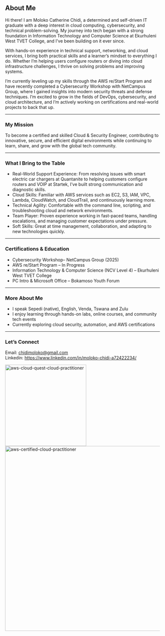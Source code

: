 ## About Me

Hi there! I am Moloko Catherine Chidi, a determined and self-driven IT graduate with a deep interest in cloud computing, cybersecurity, and technical problem-solving. My journey into tech began with a strong foundation in Information Technology and Computer Science at Ekurhuleni West TVET College, and I've been building on it ever since.

With hands-on experience in technical support, networking, and cloud services, I bring both practical skills and a learner’s mindset to everything I do. Whether I’m helping users configure routers or diving into cloud infrastructure challenges, I thrive on solving problems and improving systems.

I’m currently leveling up my skills through the AWS re/Start Program and have recently completed a Cybersecurity Workshop with NetCampus Group, where I gained insights into modern security threats and defense techniques. I’m excited to grow in the fields of DevOps, cybersecurity, and cloud architecture, and I’m actively working on certifications and real-world projects to back that up.

---

### My Mission

To become a certified and skilled Cloud & Security Engineer, contributing to innovative, secure, and efficient digital environments while continuing to learn, share, and grow with the global tech community.

---

### What I Bring to the Table

- Real-World Support Experience: From resolving issues with smart electric car chargers at Quantanite to helping customers configure routers and VOIP at Startek, I’ve built strong communication and diagnostic skills.
- Cloud Skills: Familiar with AWS services such as EC2, S3, IAM, VPC, Lambda, CloudWatch, and CloudTrail, and continuously learning more.
- Technical Agility: Comfortable with the command line, scripting, and troubleshooting cloud and network environments.
- Team Player: Proven experience working in fast-paced teams, handling escalations, and managing customer expectations under pressure.
- Soft Skills: Great at time management, collaboration, and adapting to new technologies quickly.

---

### Certifications & Education

- Cybersecurity Workshop– NetCampus Group (2025)  
- AWS re/Start Program – In Progress
- Information Technology & Computer Science (NCV Level 4) – Ekurhuleni West TVET College  
- PC Intro & Microsoft Office – Bokamoso Youth Forum  

---

### More About Me

- I speak Sepedi (native), English, Venda, Tswana and Zulu
- I enjoy learning through hands-on labs, online courses, and community tech events
- Currently exploring cloud security, automation, and AWS certifications
  
---

###  Let’s Connect

Email: [chidimoloko@gmail.com](mailto:chidimoloko@gmail.com)  
Linkedin: https://www.linkedin.com/in/moloko-chidi-a72422234/

<img width="264" height="264" alt="aws-cloud-quest-cloud-practitioner" src="https://github.com/user-attachments/assets/96fdd45f-2e6d-41aa-8220-6a909d411666" />


<img width="600" height="600" alt="aws-certified-cloud-practitioner" src="https://github.com/user-attachments/assets/bd8a6985-6b88-44a1-861f-8a986c882fe4" />

